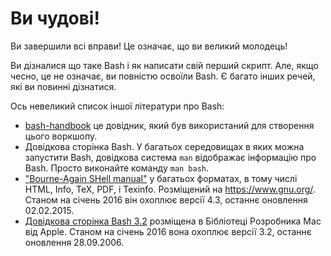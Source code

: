 # Ви чудові!

Ви завершили всі вправи! Це означає, що ви великий молодець!

Ви дізналися що таке Bash і як написати свій перший скрипт. Але, якщо чесно, це не означає, ви повністю освоїли Bash. Є багато інших речей, які ви повинні дізнатися.

Ось невеликий список іншої літератури про Bash:

* [bash-handbook](https://github.com/denysdovhan/bash-handbook) це довідник, який був використаний для створення цього воркшопу.
* Довідкова сторінка Bash. У багатьох середовищах в яких можна запустити Bash, довідкова система `man` відображає інформацію про Bash. Просто виконайте команду `man bash`.
* ["Bourne-Again SHell manual"](https://www.gnu.org/software/bash/manual/) у багатьох форматах, в тому числі HTML, Info, TeX, PDF, і Texinfo.  Розміщений на <https://www.gnu.org/>. Станом на січень 2016 він охоплює версії 4.3, останнє оновлення 02.02.2015.
* [Довідкова сторінка Bash 3.2](https://developer.apple.com/library/mac/documentation/Darwin/Reference/ManPages/man1/bash.1.html) розміщена в Бібліотеці Розробника Mac від Apple. Станом на січень 2016 вона охоплює версії 3.2, останнє оновлення 28.09.2006.
